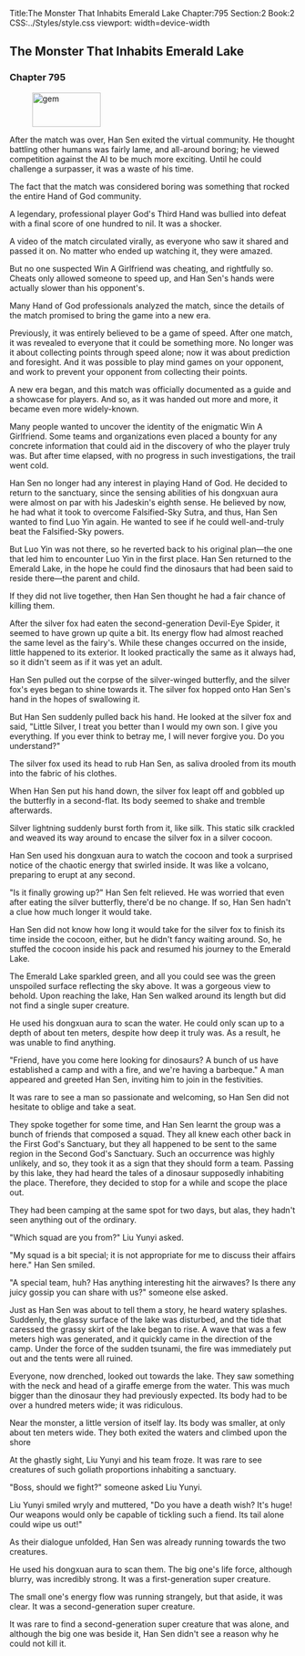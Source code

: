 Title:The Monster That Inhabits Emerald Lake 
Chapter:795 
Section:2 
Book:2 
CSS:../Styles/style.css 
viewport: width=device-width
  
## The Monster That Inhabits Emerald Lake
### Chapter 795
  
<figure>
	<img src="../Images/gem.gif" alt="gem" id="gem" width="120" height="60" />
</figure>
  

  
After the match was over, Han Sen exited the virtual community. He thought battling other humans was fairly lame, and all-around boring; he viewed competition against the AI to be much more exciting. Until he could challenge a surpasser, it was a waste of his time.

The fact that the match was considered boring was something that rocked the entire Hand of God community.

A legendary, professional player God's Third Hand was bullied into defeat with a final score of one hundred to nil. It was a shocker.

A video of the match circulated virally, as everyone who saw it shared and passed it on. No matter who ended up watching it, they were amazed.

But no one suspected Win A Girlfriend was cheating, and rightfully so. Cheats only allowed someone to speed up, and Han Sen's hands were actually slower than his opponent's.

Many Hand of God professionals analyzed the match, since the details of the match promised to bring the game into a new era.

Previously, it was entirely believed to be a game of speed. After one match, it was revealed to everyone that it could be something more. No longer was it about collecting points through speed alone; now it was about prediction and foresight. And it was possible to play mind games on your opponent, and work to prevent your opponent from collecting their points.

A new era began, and this match was officially documented as a guide and a showcase for players. And so, as it was handed out more and more, it became even more widely-known.

Many people wanted to uncover the identity of the enigmatic Win A Girlfriend. Some teams and organizations even placed a bounty for any concrete information that could aid in the discovery of who the player truly was. But after time elapsed, with no progress in such investigations, the trail went cold.

Han Sen no longer had any interest in playing Hand of God. He decided to return to the sanctuary, since the sensing abilities of his dongxuan aura were almost on par with his Jadeskin's eighth sense. He believed by now, he had what it took to overcome Falsified-Sky Sutra, and thus, Han Sen wanted to find Luo Yin again. He wanted to see if he could well-and-truly beat the Falsified-Sky powers.

But Luo Yin was not there, so he reverted back to his original plan—the one that led him to encounter Luo Yin in the first place. Han Sen returned to the Emerald Lake, in the hope he could find the dinosaurs that had been said to reside there—the parent and child.

If they did not live together, then Han Sen thought he had a fair chance of killing them.

After the silver fox had eaten the second-generation Devil-Eye Spider, it seemed to have grown up quite a bit. Its energy flow had almost reached the same level as the fairy's. While these changes occurred on the inside, little happened to its exterior. It looked practically the same as it always had, so it didn't seem as if it was yet an adult.

Han Sen pulled out the corpse of the silver-winged butterfly, and the silver fox's eyes began to shine towards it. The silver fox hopped onto Han Sen's hand in the hopes of swallowing it.

But Han Sen suddenly pulled back his hand. He looked at the silver fox and said, "Little Silver, I treat you better than I would my own son. I give you everything. If you ever think to betray me, I will never forgive you. Do you understand?"

The silver fox used its head to rub Han Sen, as saliva drooled from its mouth into the fabric of his clothes.

When Han Sen put his hand down, the silver fox leapt off and gobbled up the butterfly in a second-flat. Its body seemed to shake and tremble afterwards.

Silver lightning suddenly burst forth from it, like silk. This static silk crackled and weaved its way around to encase the silver fox in a silver cocoon.

Han Sen used his dongxuan aura to watch the cocoon and took a surprised notice of the chaotic energy that swirled inside. It was like a volcano, preparing to erupt at any second.

"Is it finally growing up?" Han Sen felt relieved. He was worried that even after eating the silver butterfly, there'd be no change. If so, Han Sen hadn't a clue how much longer it would take.

Han Sen did not know how long it would take for the silver fox to finish its time inside the cocoon, either, but he didn't fancy waiting around. So, he stuffed the cocoon inside his pack and resumed his journey to the Emerald Lake.

The Emerald Lake sparkled green, and all you could see was the green unspoiled surface reflecting the sky above. It was a gorgeous view to behold. Upon reaching the lake, Han Sen walked around its length but did not find a single super creature.

He used his dongxuan aura to scan the water. He could only scan up to a depth of about ten meters, despite how deep it truly was. As a result, he was unable to find anything.

"Friend, have you come here looking for dinosaurs? A bunch of us have established a camp and with a fire, and we're having a barbeque." A man appeared and greeted Han Sen, inviting him to join in the festivities.

It was rare to see a man so passionate and welcoming, so Han Sen did not hesitate to oblige and take a seat.

They spoke together for some time, and Han Sen learnt the group was a bunch of friends that composed a squad. They all knew each other back in the First God's Sanctuary, but they all happened to be sent to the same region in the Second God's Sanctuary. Such an occurrence was highly unlikely, and so, they took it as a sign that they should form a team. Passing by this lake, they had heard the tales of a dinosaur supposedly inhabiting the place. Therefore, they decided to stop for a while and scope the place out.

They had been camping at the same spot for two days, but alas, they hadn't seen anything out of the ordinary.

"Which squad are you from?" Liu Yunyi asked.

"My squad is a bit special; it is not appropriate for me to discuss their affairs here." Han Sen smiled.

"A special team, huh? Has anything interesting hit the airwaves? Is there any juicy gossip you can share with us?" someone else asked.

Just as Han Sen was about to tell them a story, he heard watery splashes. Suddenly, the glassy surface of the lake was disturbed, and the tide that caressed the grassy skirt of the lake began to rise. A wave that was a few meters high was generated, and it quickly came in the direction of the camp. Under the force of the sudden tsunami, the fire was immediately put out and the tents were all ruined.

Everyone, now drenched, looked out towards the lake. They saw something with the neck and head of a giraffe emerge from the water. This was much bigger than the dinosaur they had previously expected. Its body had to be over a hundred meters wide; it was ridiculous.

Near the monster, a little version of itself lay. Its body was smaller, at only about ten meters wide. They both exited the waters and climbed upon the shore

At the ghastly sight, Liu Yunyi and his team froze. It was rare to see creatures of such goliath proportions inhabiting a sanctuary.

"Boss, should we fight?" someone asked Liu Yunyi.

Liu Yunyi smiled wryly and muttered, "Do you have a death wish? It's huge! Our weapons would only be capable of tickling such a fiend. Its tail alone could wipe us out!"

As their dialogue unfolded, Han Sen was already running towards the two creatures.

He used his dongxuan aura to scan them. The big one's life force, although blurry, was incredibly strong. It was a first-generation super creature.

The small one's energy flow was running strangely, but that aside, it was clear. It was a second-generation super creature.

It was rare to find a second-generation super creature that was alone, and although the big one was beside it, Han Sen didn't see a reason why he could not kill it.